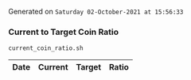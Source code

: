 Generated on `Saturday 02-October-2021 at 15:56:33`

### Current to Target Coin Ratio
`current_coin_ratio.sh`

Date|Current|Target|Ratio
---|---|---|---
